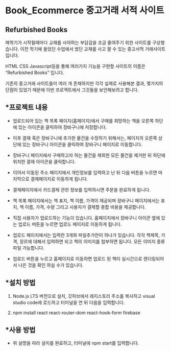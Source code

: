 # Book_Ecommerce 중고거래 서적 사이트
## Refurbished Books



매학기가 시작될때마다 교재를 사야하는 부담감을 조금 줄여주기 위한 사이트를 구상했습니다. 이전 학기에 들었던 수업에서 썼던 교재를 사고 팔 수 있는 중고서적 거래사이트입니다.

HTML CSS Javascript등을 통해 여러가지 기능을 구현할 사이트의 이름은 “Refurbished Books” 입니다.

기존의 중고거래 사이트들이 여러 개 존재하지만 각각 실제로 사용해본 결과, 몇가지의 단점이 있었기 때문에 이번 프로젝트에서 그것들을 보안해보려고 합니다.


*프로젝트 내용
-----------------------------------------------------------------------------------

+ 업로드되어 있는 책 목록 페이지(홈페이지)에서 구매를 희망하는 책을 오른쪽 하단에 있는 아이콘을 클릭하여 장바구니에 저장합니다.

+ 이후 결재 혹은 장바구니에 추가한 물건을 수정하기 위해서는, 페이지의 오른쪽 상단에 있는 장바구니 아이콘을 클릭하여 장바구니 페이지로 이동합니다.

+ 장바구니 페이지에서 구매하고자 하는 물건을 제외한 모든 물건을 제거한 뒤 하단에 위치한 결제 아이콘을 클릭합니다.

+ 이어서 이동된 주소 페이지에서 개인정보를 입력하고 난 뒤 다음 버튼을 누르면 마지막으로 결제페이지로 이동하게 됩니다.

+ 결제페이지에서 카드결제 관련 정보를 입력하시면 주문을 완료하게 됩니다.

+ 책 목록 페이지에서는 책 표지, 책 이름, 가격이 제공되며 장바구니 페이지에서는 표지, 책 이름, 가격, 수량 그리고 사용자가 결제할 총합 비용을 제공합니다.

+ 직접 사용자가 업로드하는 기능이 있습니다. 홈페이지에서 장바구니 아이콘 옆에 있는 업로드 버튼을 누르면 업로드 페이지로 이동하게 됩니다.

+ 업로드 페이지에서는 입력란 3개와 파일추가란이 하나가 있습니다. 각각 책제목, 가격, 장르에 대해서 입력하면 되고 책의 이미지를 첨부하면 됩니다. 모든 이미지 종류 파일 가능합니다.

+ 업로드 버튼을 누르고 홈페이지로 이동하면 업로드 된 책이 실시간으로 렌더링되어서 나은 것을 확인 하실 수가 있습니다.

*설치 방법
-------------------------------------------------------------------------------------

1. Node.js LTS 버전으로 설치, 깃허브에서 레지스토리 주소를 복사하고 visual studio code에 로드하고 터미널을 연 뒤 다음을 입력합니다.


2. npm install react react-router-dom react-hook-form firebase


*사용 방법
------------------------------------------------------------------------------------------

+ 위 설명을 따라 설치를 완료하고, 터미널에 npm start를 입력합니다.
